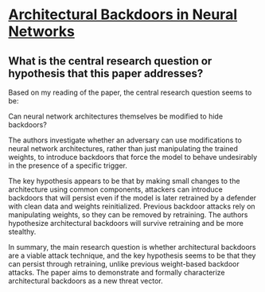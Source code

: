 # [Architectural Backdoors in Neural Networks](https://arxiv.org/abs/2206.07840)

## What is the central research question or hypothesis that this paper addresses?

 Based on my reading of the paper, the central research question seems to be:

Can neural network architectures themselves be modified to hide backdoors? 

The authors investigate whether an adversary can use modifications to neural network architectures, rather than just manipulating the trained weights, to introduce backdoors that force the model to behave undesirably in the presence of a specific trigger. 

The key hypothesis appears to be that by making small changes to the architecture using common components, attackers can introduce backdoors that will persist even if the model is later retrained by a defender with clean data and weights reinitialized. Previous backdoor attacks rely on manipulating weights, so they can be removed by retraining. The authors hypothesize architectural backdoors will survive retraining and be more stealthy.

In summary, the main research question is whether architectural backdoors are a viable attack technique, and the key hypothesis seems to be that they can persist through retraining, unlike previous weight-based backdoor attacks. The paper aims to demonstrate and formally characterize architectural backdoors as a new threat vector.
